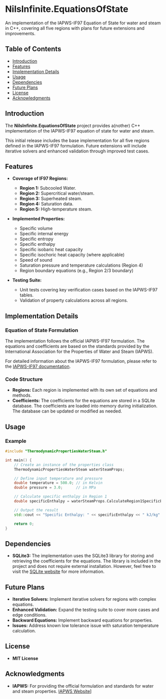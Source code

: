 # **NilsInfinite.EquationsOfState**

An implementation of the IAPWS-IF97 Equation of State for water and steam in C++, covering all five regions with plans for future extensions and improvements.

## **Table of Contents**

- [Introduction](#introduction)
- [Features](#features)
- [Implementation Details](#implementation-details)
- [Usage](#usage)
- [Dependencies](#dependencies)
- [Future Plans](#future-plans)
- [License](#license)
- [Acknowledgments](#acknowledgments)

## **Introduction**

The **NilsInfinite.EquationsOfState** project provides a(nother) C++ implementation of the IAPWS-IF97 equation of state for water and steam.

This initial release includes the base implementation for all five regions defined in the IAPWS-IF97 formulation. Future extensions will include iterative solvers and enhanced validation through improved test cases.

## **Features**

- **Coverage of IF97 Regions:**
  - **Region 1:** Subcooled Water.
  - **Region 2:** Supercritical water/steam.
  - **Region 3:** Superheated steam.
  - **Region 4:** Saturation data.
  - **Region 5:** High-temperature steam.

- **Implemented Properties:**
  - Specific volume
  - Specific internal energy
  - Specific entropy
  - Specific enthalpy
  - Specific isobaric heat capacity
  - Specific isochoric heat capacity (where applicable)
  - Speed of sound
  - Saturation pressure and temperature calculations (Region 4)
  - Region boundary equations (e.g., Region 2/3 boundary)

- **Testing Suite:**
  - Unit tests covering key verification cases based on the IAPWS-IF97 tables.
  - Validation of property calculations across all regions.

## **Implementation Details**

### **Equation of State Formulation**

The implementation follows the official IAPWS-IF97 formulation. The equations and coefficients are based on the standards provided by the International Association for the Properties of Water and Steam (IAPWS).

For detailed information about the IAPWS-IF97 formulation, please refer to the [IAPWS-IF97 documentation](https://asmedigitalcollection.asme.org/gasturbinespower/article-abstract/122/1/150/461340/The-IAPWS-Industrial-Formulation-1997-for-the?redirectedFrom=fulltext).

### **Code Structure**

- **Regions:** Each region is implemented with its own set of equations and methods.
- **Coefficients:** The coefficients for the equations are stored in a SQLite database. The coefficients are loaded into memory during initialization. The database can be updated or modified as needed.

## **Usage**

### **Example**

```cpp
#include "ThermodynamicPropertiesWaterSteam.h"

int main() {
    // Create an instance of the properties class
    ThermodynamicPropertiesWaterSteam waterSteamProps;

    // Define input temperature and pressure
    double temperature = 500.0; // in Kelvin
    double pressure = 3.0;      // in MPa

    // Calculate specific enthalpy in Region 1
    double specificEnthalpy = waterSteamProps.CalculateRegion1SpecificEnthalpy(temperature, pressure);

    // Output the result
    std::cout << "Specific Enthalpy: " << specificEnthalpy << " kJ/kg" << std::endl;

    return 0;
}
```

## **Dependencies**
- **SQLite3:** The implementation uses the SQLite3 library for storing and retrieving the coefficients for the equations. The library is included in the project and does not require external installation. However, feel free to visit the [SQLite website](https://www.sqlite.org/index.html) for more information.

## **Future Plans**
- **Iterative Solvers:** Implement iterative solvers for regions with complex equations.
- **Enhanced Validation:** Expand the testing suite to cover more cases and edge conditions.
- **Backward Equations:** Implement backward equations for properties.
- **Issues:** Address known low tolerance issue with saturation temperature calculation.

## **License**
- **MIT License**

## **Acknowledgments**
- **IAPWS:** For providing the official formulation and standards for water and steam properties. [IAPWS Website](https://iapws.org/)]
